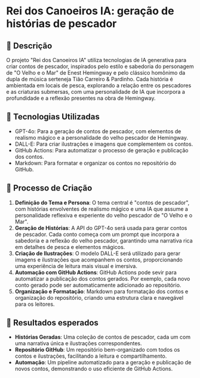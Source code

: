 # Rei dos Canoeiros IA: geração de histórias de pescador

## 📒 Descrição
O projeto "Rei dos Canoeiros IA" utiliza tecnologias de IA generativa para criar contos de pescador, inspirados pelo estilo e sabedoria do personagem de "O Velho e o Mar" de Enest Hemingway e pelo clássico homônimo da dupla de música serteneja Tião Carreiro & Pardinho. Cada história é ambientada em locais de pesca, explorando a relação entre os pescadores e as criaturas submersas, com uma personalidade de IA que incorpora a profundidade e a reflexão presentes na obra de Hemingway.

## 🤖 Tecnologias Utilizadas
- GPT-4o: Para a geração de contos de pescador, com elementos de realismo mágico e a personalidade do velho pescador de Hemingway.
- DALL-E: Para criar ilustrações e imagens que complementem os contos.
- GitHub Actions: Para automatizar o processo de geração e publicação dos contos.
- Markdown: Para formatar e organizar os contos no repositório do GitHub.

## 🧐 Processo de Criação
1. **Definição do Tema e Persona**: O tema central é "contos de pescador", com histórias envolventes de realismo mágico e uma IA que assume a personalidade reflexiva e experiente do velho pescador de "O Velho e o Mar".
2. **Geração de Histórias**: A API do GPT-4o será usada para gerar contos de pescador. Cada conto começa com um prompt que incorpora a sabedoria e a reflexão do velho pescador, garantindo uma narrativa rica em detalhes de pesca e elementos mágicos.
3. **Criação de Ilustrações**: O modelo DALL-E será utilizado para gerar imagens e ilustrações que acompanhem os contos, proporcionando uma experiência de leitura mais visual e imersiva.
4. **Automação com GitHub Actions**: GitHub Actions pode sevir para automatizar a publicação dos contos gerados. Por exemplo, cada novo conto gerado pode ser automaticamente adicionado ao repositório.
5. **Organização e Formatação**: Markdown para formatação dos contos e organização do repositório, criando uma estrutura clara e navegável para os leitores.

## 🚀 Resultados esperados
- **Histórias Geradas**: Uma coleção de contos de pescador, cada um com uma narrativa única e ilustrações correspondentes.
- **Repositório GitHub**: Um repositório bem-organizado com todos os contos e ilustrações, facilitando a leitura e compartilhamento.
- **Automação**: Um pipeline automatizado para a geração e publicação de novos contos, demonstrando o uso eficiente de GitHub Actions.
